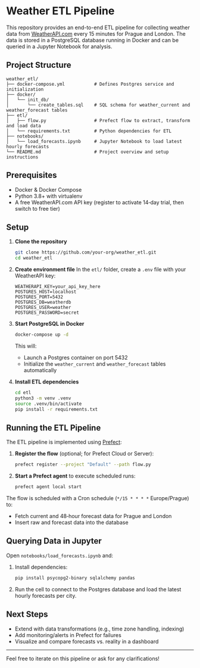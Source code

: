 # Weather ETL Pipeline

This repository provides an end-to-end ETL pipeline for collecting weather data from [WeatherAPI.com](https://www.weatherapi.com/) every 15 minutes for Prague and London. The data is stored in a PostgreSQL database running in Docker and can be queried in a Jupyter Notebook for analysis.

## Project Structure

```
weather_etl/
├── docker-compose.yml           # Defines Postgres service and initialization
├── docker/
│   └── init_db/
│       └── create_tables.sql    # SQL schema for weather_current and weather_forecast tables
├── etl/
│   ├── flow.py                  # Prefect flow to extract, transform and load data
│   └── requirements.txt         # Python dependencies for ETL
├── notebooks/
│   └── load_forecasts.ipynb     # Jupyter Notebook to load latest hourly forecasts
└── README.md                    # Project overview and setup instructions
```

## Prerequisites

* Docker & Docker Compose
* Python 3.8+ with virtualenv
* A free WeatherAPI.com API key (register to activate 14‑day trial, then switch to free tier)

## Setup

1. **Clone the repository**

   ```bash
   git clone https://github.com/your-org/weather_etl.git
   cd weather_etl
   ```

2. **Create environment file**
   In the `etl/` folder, create a `.env` file with your WeatherAPI key:

   ```dotenv
   WEATHERAPI_KEY=your_api_key_here
   POSTGRES_HOST=localhost
   POSTGRES_PORT=5432
   POSTGRES_DB=weatherdb
   POSTGRES_USER=weather
   POSTGRES_PASSWORD=secret
   ```

3. **Start PostgreSQL in Docker**

   ```bash
   docker-compose up -d
   ```

   This will:

   * Launch a Postgres container on port 5432
   * Initialize the `weather_current` and `weather_forecast` tables automatically

4. **Install ETL dependencies**

   ```bash
   cd etl
   python3 -m venv .venv
   source .venv/bin/activate
   pip install -r requirements.txt
   ```

## Running the ETL Pipeline

The ETL pipeline is implemented using [Prefect](https://www.prefect.io/):

1. **Register the flow** (optional; for Prefect Cloud or Server):

   ```bash
   prefect register --project "Default" --path flow.py
   ```

2. **Start a Prefect agent** to execute scheduled runs:

   ```bash
   prefect agent local start
   ```

The flow is scheduled with a Cron schedule (`*/15 * * * *` Europe/Prague) to:

* Fetch current and 48‑hour forecast data for Prague and London
* Insert raw and forecast data into the database

## Querying Data in Jupyter

Open `notebooks/load_forecasts.ipynb` and:

1. Install dependencies:

   ```bash
   pip install psycopg2-binary sqlalchemy pandas
   ```
2. Run the cell to connect to the Postgres database and load the latest hourly forecasts per city.

## Next Steps

* Extend with data transformations (e.g., time zone handling, indexing)
* Add monitoring/alerts in Prefect for failures
* Visualize and compare forecasts vs. reality in a dashboard

---

Feel free to iterate on this pipeline or ask for any clarifications!
